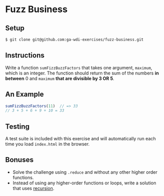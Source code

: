 # Fuzz Business

## Setup

```bash
$ git clone git@github.com:ga-wdi-exercises/fuzz-business.git
```

## Instructions

Write a function `sumFizzBuzzFactors` that takes one argument, `maximum`, which is an integer. The function should return the sum of the numbers **in between** 0 and `maximum` **that are divisible by 3 OR 5**.

## An Example

```js
sumFizzBuzzFactors(11)  // => 33
// 3 + 5 + 6 + 9 + 10 = 33
```

## Testing

A test suite is included with this exercise and will automatically run each time you load `index.html` in the browser.

## Bonuses

- Solve the challenge using `.reduce` and without any other higher order functions.
- Instead of using any higher-order functions or loops, write a solution that uses  [recursion](https://medium.com/@kevincennis/recursion-in-javascript-1608032c7a1f#.osuenxz9w).
